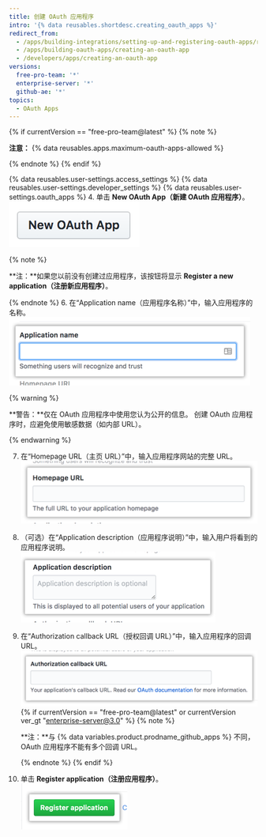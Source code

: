 ```yaml
---
title: 创建 OAuth 应用程序
intro: '{% data reusables.shortdesc.creating_oauth_apps %}'
redirect_from:
  - /apps/building-integrations/setting-up-and-registering-oauth-apps/registering-oauth-apps/
  - /apps/building-oauth-apps/creating-an-oauth-app
  - /developers/apps/creating-an-oauth-app
versions:
  free-pro-team: '*'
  enterprise-server: '*'
  github-ae: '*'
topics:
  - OAuth Apps
---
```

{% if currentVersion == "free-pro-team@latest" %}
{% note %}

  **注意：** {% data reusables.apps.maximum-oauth-apps-allowed %}

{% endnote %}
{% endif %}

{% data reusables.user-settings.access_settings %}
{% data reusables.user-settings.developer_settings %}
{% data reusables.user-settings.oauth_apps %}
4. 单击 **New OAuth App（新建 OAuth 应用程序）**。 ![创建新 OAuth 应用程序的按钮](/assets/images/oauth-apps/oauth_apps_new_app.png)

  {% note %}

  **注：**如果您以前没有创建过应用程序，该按钮将显示 **Register a new application（注册新应用程序）**。

  {% endnote %}
6. 在“Application name（应用程序名称）”中，输入应用程序的名称。 ![应用程序名称字段](/assets/images/oauth-apps/oauth_apps_application_name.png)

  {% warning %}

  **警告：**仅在 OAuth 应用程序中使用您认为公开的信息。 创建 OAuth 应用程序时，应避免使用敏感数据（如内部 URL）。

  {% endwarning %}

7. 在“Homepage URL（主页 URL）”中，输入应用程序网站的完整 URL。 ![应用程序主页 URL 字段](/assets/images/oauth-apps/oauth_apps_homepage_url.png)
8. （可选）在“Application description（应用程序说明）”中，输入用户将看到的应用程序说明。 ![应用程序说明字段](/assets/images/oauth-apps/oauth_apps_application_description.png)
9. 在“Authorization callback URL（授权回调 URL）”中，输入应用程序的回调 URL。 ![应用程序的授权回调 URL 字段](/assets/images/oauth-apps/oauth_apps_authorization_callback_url.png)
{% if currentVersion == "free-pro-team@latest" or currentVersion ver_gt "enterprise-server@3.0" %}
   {% note %}

   **注：**与 {% data variables.product.prodname_github_apps %} 不同，OAuth 应用程序不能有多个回调 URL。

   {% endnote %}
{% endif %}
10. 单击 **Register application（注册应用程序）**。 ![注册应用程序的按钮](/assets/images/oauth-apps/oauth_apps_register_application.png)
